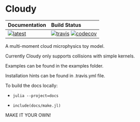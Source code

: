 # Cloudy

| **Documentation**                             | **Build Status**                                                                                                     |
|:--------------------------------------------- |:---------------------------------------------------------------------------------------------------------------------|
| [![latest][docs-latest-img]][docs-latest-url] | [![travis][travis-img]][travis-url] [![codecov][codecov-img]][codecov-url] |

[docs-latest-img]: https://img.shields.io/badge/docs-latest-blue.svg
[docs-latest-url]: https://climate-machine.github.io/Cloudy/latest/

[travis-img]: https://travis-ci.org/climate-machine/Cloudy.svg?branch=master
[travis-url]: https://travis-ci.org/climate-machine/Cloudy

[codecov-img]: https://codecov.io/gh/climate-machine/Cloudy/branch/master/graph/badge.svg
[codecov-url]: https://codecov.io/gh/climate-machine/Cloudy

A multi-moment cloud microphysics toy model.

Currently Cloudy only supports collisions with simple kernels.

Examples can be found in the examples folder.

Installation hints can be found in .travis.yml file.

To build the docs locally:

- ```julia --project=docs```

- ```include(docs/make.jl)```

MAKE IT YOUR OWN!
